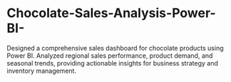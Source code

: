 # Chocolate-Sales-Analysis-Power-BI-
Designed a comprehensive sales dashboard for chocolate products using Power BI. Analyzed regional sales performance, product demand, and seasonal trends, providing actionable insights for business strategy and inventory management.
